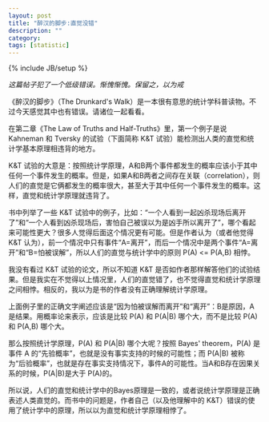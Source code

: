 ```yaml
---
layout: post
title: "醉汉的脚步:直觉没错"
description: ""
category:
tags: [statistic]
---
```

{% include JB/setup %}

*这篇帖子犯了一个低级错误。惭愧惭愧。保留之，以为戒*

《醉汉的脚步》（The Drunkard's Walk）是一本很有意思的统计学科普读物。不过今天感觉其中也有错误。请诸位一起看看。

在第二章《The Law of Truths and Half-Truths》里，第一个例子是说 Kahneman 和 Tversky 的试验（下面简称 K&T 试验）能检测出人类的直觉和统计学基本原理相违背的地方。

K&T 试验的大意是：按照统计学原理，A和B两个事件都发生的概率应该小于其中任何一个事件发生的概率。但是，如果A和B两者之间存在关联（correlation），则人们的直觉是它俩都发生的概率很大，甚至大于其中任何一个事件发生的概率。这样，直觉和统计学原理就违背了。

书中列举了一些 K&T 试验中的例子，比如：“一个人看到一起凶杀现场后离开了”和“一个人看到凶杀现场后，害怕自己被误以为是凶手所以离开了”，哪个看起来可能性更大？很多人觉得后面这个情况更有可能。但是作者认为（或者他觉得 K&T 认为），前一个情况中只有事件“A=离开”，而后一个情况中是两个事件“A=离开”和“B=怕被误解”，所以人们的直觉与统计学中的原则 P(A) <= P(A,B) 相悖。

我没有看过 K&T 试验的论文，所以不知道 K&T 是否如作者那样解答他们的试验结果。但是我实在不觉得以上情况里，人们的直觉错了，也不觉得直觉和统计学原理之间相悖。相反的，我以为是书的作者没有正确理解统计学原理。

上面例子里的正确文字阐述应该是“因为怕被误解而离开”和“离开”：B是原因，A是结果。用概率论来表示，应该是比较 P(A) 和 P(A|B) 哪个大，而不是比较 P(A) 和 P(A,B) 哪个大。

那么按照统计学原理，P(A) 和 P(A|B) 哪个大呢？按照 Bayes' theorem，P(A) 是事件 A 的“先验概率”，也就是没有事实支持的时候的可能性；而 P(A|B) 被称为“后验概率”，也就是存在事实支持情况下，事件A的可能性。当A和B存在因果关系的时候，P(A|B)是大于 P(A)的。

所以说，人们的直觉和统计学中的Bayes原理是一致的，或者说统计学原理是正确表述人类直觉的。而书中的问题是，作者自己（以及他理解中的 K&T）错误的使用了统计学中的原理，所以以为直觉和统计学原理相悖了。


